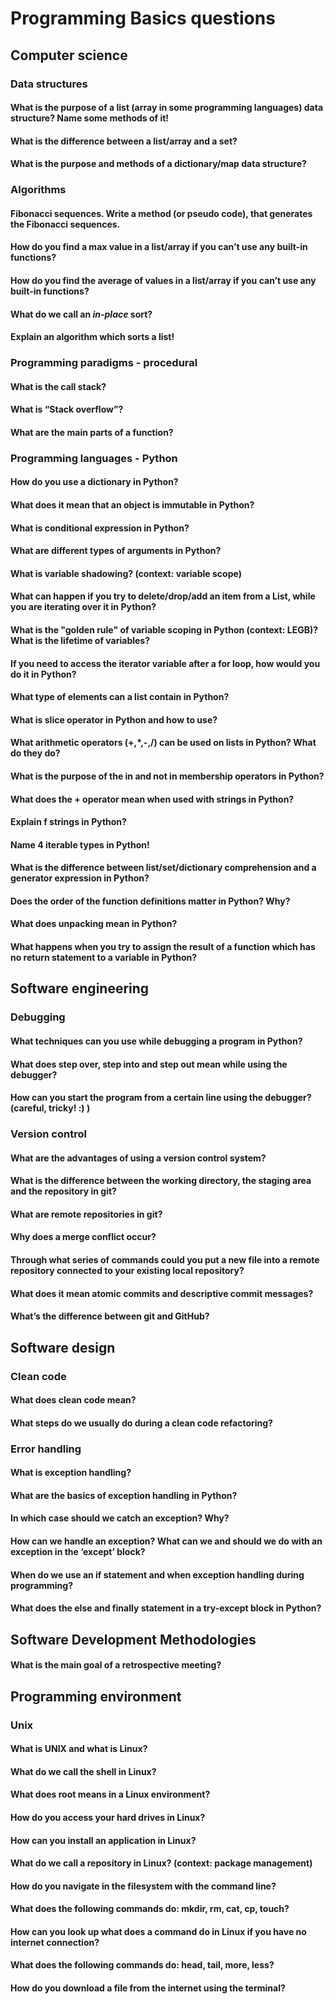 # Programming Basics questions

## Computer science

### Data structures

#### What is the purpose of a list (array in some programming languages) data structure? Name some methods of it!
#### What is the difference between a list/array and a set?
#### What is the purpose and methods of a dictionary/map data structure?

### Algorithms

#### Fibonacci sequences. Write a method (or pseudo code), that generates the Fibonacci sequences.
#### How do you find a max value in a list/array if you can’t use any built-in functions?
#### How do you find the average of values in a list/array if you can’t use any built-in functions?
#### What do we call an *in-place* sort?
#### Explain an algorithm which sorts a list!

### Programming paradigms - procedural

#### What is the call stack?
#### What is “Stack overflow”?
#### What are the main parts of a function?

### Programming languages - Python  
#### How do you use a dictionary in Python?
#### What does it mean that an object is immutable in Python?
#### What is conditional expression in Python?
#### What are different types of arguments in Python?
#### What is variable shadowing? (context: variable scope)
#### What can happen if you try to delete/drop/add an item from a List, while you are iterating over it in Python?
#### What is the "golden rule" of variable scoping in Python (context: LEGB)? What is the lifetime of variables?
#### If you need to access the iterator variable after a for loop, how would you do it in Python?
#### What type of elements can a list contain in Python?
#### What is slice operator in Python and how to use?
#### What arithmetic operators (+,*,-,/) can be used on lists in Python? What do they do?
#### What is the purpose of the in and not in membership operators in Python?
#### What does the + operator mean when used with strings in Python?
#### Explain f strings in Python?
#### Name 4 iterable types in Python!
#### What is the difference between list/set/dictionary comprehension and a generator expression in Python?
#### Does the order of the function definitions matter in Python? Why?
#### What does unpacking mean in Python?
#### What happens when you try to assign the result of a function which has no return statement to a variable in Python?

## Software engineering

### Debugging

#### What techniques can you use while debugging a program in Python?
#### What does step over, step into and step out mean while using the debugger?
#### How can you start the program from a certain line using the debugger? (careful, tricky! :) )

### Version control

#### What are the advantages of using a version control system?
#### What is the difference between the working directory, the staging area and the repository in git?
#### What are remote repositories in git?
#### Why does a merge conflict occur?
#### Through what series of commands could you put a new file into a remote repository connected to your existing local repository?
#### What does it mean atomic commits and descriptive commit messages?
#### What’s the difference between git and GitHub?

## Software design

### Clean code

#### What does clean code mean?
#### What steps do we usually do during a clean code refactoring?

### Error handling

#### What is exception handling?
#### What are the basics of exception handling in Python?
#### In which case should we catch an exception? Why?
#### How can we handle an exception? What can we and should we do with an exception in the ‘except’ block?
#### When do we use an if statement and when exception handling during programming?
#### What does the else and finally statement in a try-except block in Python?

## Software Development Methodologies

#### What is the main goal of a retrospective meeting?

## Programming environment

### Unix

#### What is UNIX and what is Linux?
#### What do we call the shell in Linux?
#### What does root means in a Linux environment?
#### How do you access your hard drives in Linux?
#### How can you install an application in Linux?
#### What do we call a repository in Linux? (context: package management)
#### How do you navigate in the filesystem with the command line?
#### What does the following commands do: mkdir, rm, cat, cp, touch?
#### How can you look up what does a command do in Linux if you have no internet connection?
#### What does the following commands do: head, tail, more, less?
#### How do you download a file from the internet using the terminal?
